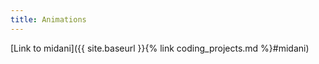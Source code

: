 ```yaml
---
title: Animations
---
```


[Link to midani]({{ site.baseurl }}{% link coding_projects.md %}#midani)
